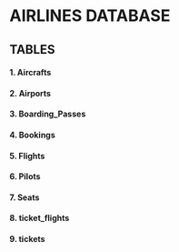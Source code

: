 # AIRLINES DATABASE 

## TABLES
#### 1. Aircrafts
####  2. Airports
####  3. Boarding_Passes
####  4. Bookings
####  5. Flights
####  6. Pilots
####  7. Seats
####  8. ticket_flights
####  9. tickets


